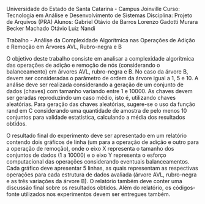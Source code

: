 Universidade do Estado de Santa Catarina - Campus Joinville
Curso: Tecnologia em Análise e Desenvolvimento de Sistemas
Disciplina: Projeto de Arquivos (PRA)
Alunos: Gabriel Otávio de Barros
        Lorenzo Gadotti Murara Becker Machado
        Otávio Luiz Nandi

Trabalho - Análise da Complexidade Algorítmica nas Operações de Adição e Remoção em Árvores AVL, Rubro-negra e B

O objetivo deste trabalho consiste em analisar a complexidade algorítmica das operações de adição e remoção de nós (considerando o balanceamento) em árvores AVL, rubro-negra e B. No caso da árvore B, devem ser consideradas o parâmetro de ordem da árvore igual a 1, 5 e 10. A análise deve ser realizada considerando a geração de um conjunto de dados (chaves) com tamanho variando entre 1 e 10000. As chaves devem ser geradas reproduzindo um caso médio, isto é, utilizando chaves aleatórias. Para geração das chaves aleatórias, sugere-se o uso da função rand em C considerando uma quantidade de amostra de pelo menos 10 conjuntos para validade estatística, calculando a média dos resultados obtidos.

O resultado final do experimento deve ser apresentado em um relatório contendo dois gráficos de linha (um para a operação de adição e outro para a operação de remoção), onde o eixo X representa o tamanho dos conjuntos de dados (1 a 10000) e o eixo Y representa o esforço computacional das operações considerando eventuais balanceamentos. Cada gráfico deve apresentar 5 linhas, as quais representam as respectivas operações para cada estrutura de dados avaliada (árvore AVL, rubro-negra e as três variações da árvore B). O relatório também deve conter uma discussão final sobre os resultados obtidos. Além do relatório, os códigos-fonte utilizados nos experimentos devem ser entregues também.
